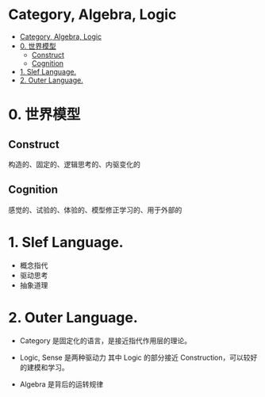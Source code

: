 # Category, Algebra, Logic

- [Category, Algebra, Logic](#category-algebra-logic)
- [0. 世界模型](#0-世界模型)
    - [Construct](#construct)
    - [Cognition](#cognition)
- [1. Slef Language.](#1-slef-language)
- [2. Outer Language.](#2-outer-language)


# 0. 世界模型

## Construct

构造的、固定的、逻辑思考的、内驱变化的

## Cognition

感觉的、试验的、体验的、模型修正学习的、用于外部的

# 1. Slef Language.

- 概念指代
- 驱动思考
- 抽象道理

# 2. Outer Language.

- Category 是固定化的语言，是接近指代作用层的理论。


- Logic, Sense 是两种驱动力
  其中 Logic 的部分接近 Construction，可以较好的建模和学习。

- Algebra 是背后的运转规律

